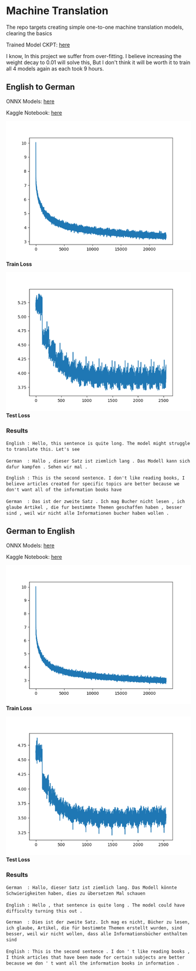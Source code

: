 # Machine Translation
The repo targets creating simple one-to-one machine translation models, clearing the basics

Trained Model CKPT: [here](https://www.kaggle.com/datasets/krishbaisoya/machine-translation-trained-models)

I know, In this project we suffer from over-fitting. I believe increasing the weight decay to 0.01 will solve this, But I don't think it will be worth it to train all 4 models again as each took 9 hours.

## English to German

ONNX Models: [here](https://gitlab.com/KrishPro/trained-models/-/tree/main/ONNX/english-to-german)

Kaggle Notebook: [here](https://www.kaggle.com/code/krishbaisoya/machine-translation-en-de)


![](Assets/en-de/train-loss.png)\
**Train Loss**


![](Assets/en-de/test-loss.png)\
**Test Loss**

### Results
```
English : Hello, this sentence is quite long. The model might struggle to translate this. Let's see

German  : Hallo , dieser Satz ist ziemlich lang . Das Modell kann sich dafur kampfen . Sehen wir mal .
```

```
English : This is the second sentence. I don't like reading books, I believe articles created for specific topics are better because we don't want all of the information books have

German  : Das ist der zweite Satz . Ich mag Bucher nicht lesen , ich glaube Artikel , die fur bestimmte Themen geschaffen haben , besser sind , weil wir nicht alle Informationen bucher haben wollen .
```

## German to English

ONNX Models: [here](https://gitlab.com/KrishPro/trained-models/-/tree/main/ONNX/german-to-english)

Kaggle Notebook: [here](https://www.kaggle.com/code/krishbaisoya/machine-translation-de-en)


![](Assets/de-en/train-loss.png)\
**Train Loss**


![](Assets/de-en/test-loss.png)\
**Test Loss**

### Results

```
German  : Hallo, dieser Satz ist ziemlich lang. Das Modell könnte Schwierigkeiten haben, dies zu übersetzen Mal schauen

English : Hello , that sentence is quite long . The model could have difficulty turning this out .
```

```
German  : Dies ist der zweite Satz. Ich mag es nicht, Bücher zu lesen, ich glaube, Artikel, die für bestimmte Themen erstellt wurden, sind besser, weil wir nicht wollen, dass alle Informationsbücher enthalten sind

English : This is the second sentence . I don ' t like reading books , I think articles that have been made for certain subjects are better because we don ' t want all the information books in information .
```